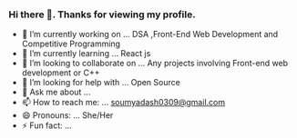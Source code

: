 ### Hi there 👋. Thanks for viewing my profile.



- 🔭 I’m currently working on ... DSA ,Front-End Web Development and Competitive Programming
- 🌱 I’m currently learning ... React js
- 👯 I’m looking to collaborate on ... Any projects involving Front-end web development or C++
- 🤔 I’m looking for help with ... Open Source
- 💬 Ask me about ...
- 📫 How to reach me: ... soumyadash0309@gmail.com
- 😄 Pronouns: ... She/Her
- ⚡ Fun fact: ...
